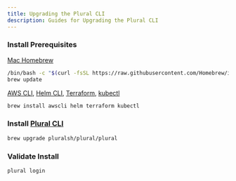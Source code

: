```yaml
---
title: Upgrading the Plural CLI
description: Guides for Upgrading the Plural CLI
---
```


### Install Prerequisites

[Mac Homebrew](https://brew.sh/)
```sh
/bin/bash -c "$(curl -fsSL https://raw.githubusercontent.com/Homebrew/install/HEAD/install.sh)"
brew update
```
 [AWS CLI](https://docs.aws.amazon.com/cli/latest/userguide/cli-chap-welcome.html), [Helm CLI](https://helm.sh/), [Terraform](https://developer.hashicorp.com/terraform/intro), [kubectl](https://kubernetes.io/docs/reference/kubectl/) 
```sh
brew install awscli helm terraform kubectl
```

### Install [Plural CLI](https://github.com/pluralsh/plural-cli/?tab=readme-ov-file#installation)
```sh
brew upgrade pluralsh/plural/plural
```

### Validate Install
```sh
plural login
```


